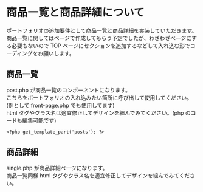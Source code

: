 # 商品一覧と商品詳細について

ポートフォリオの追加要件として商品一覧と商品詳細を実装していただきます。  
商品一覧に関してはページで作成してもらう予定でしたが、わざわざページにする必要もないので TOP ページにセクションを追加するなどして入れ込む形でコーディングをお願いします。

## 商品一覧

post.php が商品一覧のコンポーネントになります。  
こちらをポートフォリオの入れ込みたい箇所に呼び出して使用してください。(例として front-page.php でも使用してます)  
html タグやクラス名は適宜修正してデザインを組んでみてください。(php のコードも編集可能です)

`<?php get_template_part('posts'); ?>`

## 商品詳細

single.php が商品詳細ページになります。  
商品一覧同様 html タグやクラス名を適宜修正してデザインを組んでみてください。
